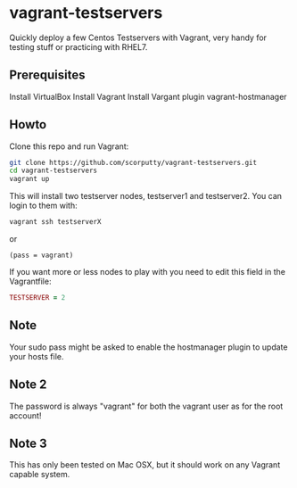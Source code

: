 # vagrant-testservers
Quickly deploy a few Centos Testservers with Vagrant, very handy for testing stuff or practicing with RHEL7.
## Prerequisites
Install VirtualBox
Install Vagrant
Install Vargant plugin vagrant-hostmanager
## Howto
Clone this repo and run Vagrant:
```sh
git clone https://github.com/scorputty/vagrant-testservers.git
cd vagrant-testservers
vagrant up
```
This will install two testserver nodes, testserver1 and testserver2. You can login to them with:
```sh
vagrant ssh testserverX
```
or
```
(pass = vagrant)
```
If you want more or less nodes to play with you need to edit this field in the Vagrantfile:
```ruby
TESTSERVER = 2
```
## Note
Your sudo pass might be asked to enable the hostmanager plugin to update your hosts file.
## Note 2
The password is always "vagrant" for both the vagrant user as for the root account!
## Note 3
This has only been tested on Mac OSX, but it should work on any Vagrant capable system.

